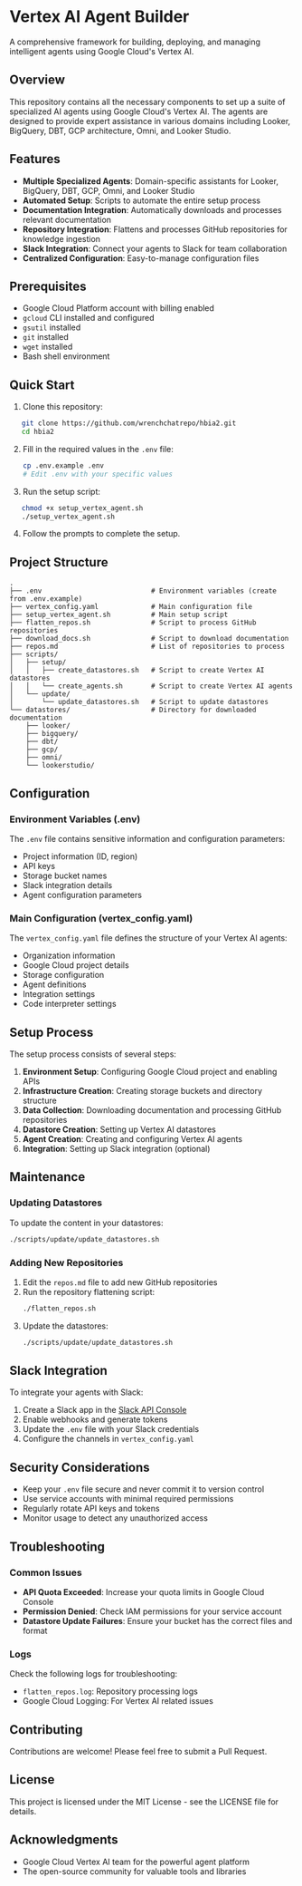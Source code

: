 # Vertex AI Agent Builder

A comprehensive framework for building, deploying, and managing intelligent agents using Google Cloud's Vertex AI.

## Overview

This repository contains all the necessary components to set up a suite of specialized AI agents using Google Cloud's Vertex AI. The agents are designed to provide expert assistance in various domains including Looker, BigQuery, DBT, GCP architecture, Omni, and Looker Studio.

## Features

- **Multiple Specialized Agents**: Domain-specific assistants for Looker, BigQuery, DBT, GCP, Omni, and Looker Studio
- **Automated Setup**: Scripts to automate the entire setup process
- **Documentation Integration**: Automatically downloads and processes relevant documentation
- **Repository Integration**: Flattens and processes GitHub repositories for knowledge ingestion
- **Slack Integration**: Connect your agents to Slack for team collaboration
- **Centralized Configuration**: Easy-to-manage configuration files

## Prerequisites

- Google Cloud Platform account with billing enabled
- `gcloud` CLI installed and configured
- `gsutil` installed
- `git` installed
- `wget` installed
- Bash shell environment

## Quick Start

1. Clone this repository:
```bash
   git clone https://github.com/wrenchchatrepo/hbia2.git
   cd hbia2
   ```

2. Fill in the required values in the `.env` file:
   ```bash
   cp .env.example .env
   # Edit .env with your specific values
   ```

3. Run the setup script:
```bash
   chmod +x setup_vertex_agent.sh
   ./setup_vertex_agent.sh
   ```

4. Follow the prompts to complete the setup.

## Project Structure

```
.
├── .env                           # Environment variables (create from .env.example)
├── vertex_config.yaml             # Main configuration file
├── setup_vertex_agent.sh          # Main setup script
├── flatten_repos.sh               # Script to process GitHub repositories
├── download_docs.sh               # Script to download documentation
├── repos.md                       # List of repositories to process
├── scripts/
│   ├── setup/
│   │   ├── create_datastores.sh   # Script to create Vertex AI datastores
│   │   └── create_agents.sh       # Script to create Vertex AI agents
│   └── update/
│       └── update_datastores.sh   # Script to update datastores
└── datastores/                    # Directory for downloaded documentation
    ├── looker/
    ├── bigquery/
    ├── dbt/
    ├── gcp/
    ├── omni/
    └── lookerstudio/
```

## Configuration

### Environment Variables (.env)

The `.env` file contains sensitive information and configuration parameters:

- Project information (ID, region)
- API keys
- Storage bucket names
- Slack integration details
- Agent configuration parameters

### Main Configuration (vertex_config.yaml)

The `vertex_config.yaml` file defines the structure of your Vertex AI agents:

- Organization information
- Google Cloud project details
- Storage configuration
- Agent definitions
- Integration settings
- Code interpreter settings

## Setup Process

The setup process consists of several steps:

1. **Environment Setup**: Configuring Google Cloud project and enabling APIs
2. **Infrastructure Creation**: Creating storage buckets and directory structure
3. **Data Collection**: Downloading documentation and processing GitHub repositories
4. **Datastore Creation**: Setting up Vertex AI datastores
5. **Agent Creation**: Creating and configuring Vertex AI agents
6. **Integration**: Setting up Slack integration (optional)

## Maintenance

### Updating Datastores

To update the content in your datastores:

```bash
./scripts/update/update_datastores.sh
```

### Adding New Repositories

1. Edit the `repos.md` file to add new GitHub repositories
2. Run the repository flattening script:
   ```bash
   ./flatten_repos.sh
   ```
3. Update the datastores:
   ```bash
   ./scripts/update/update_datastores.sh
   ```

## Slack Integration

To integrate your agents with Slack:

1. Create a Slack app in the [Slack API Console](https://api.slack.com/apps)
2. Enable webhooks and generate tokens
3. Update the `.env` file with your Slack credentials
4. Configure the channels in `vertex_config.yaml`

## Security Considerations

- Keep your `.env` file secure and never commit it to version control
- Use service accounts with minimal required permissions
- Regularly rotate API keys and tokens
- Monitor usage to detect any unauthorized access

## Troubleshooting

### Common Issues

- **API Quota Exceeded**: Increase your quota limits in Google Cloud Console
- **Permission Denied**: Check IAM permissions for your service account
- **Datastore Update Failures**: Ensure your bucket has the correct files and format

### Logs

Check the following logs for troubleshooting:

- `flatten_repos.log`: Repository processing logs
- Google Cloud Logging: For Vertex AI related issues

## Contributing

Contributions are welcome! Please feel free to submit a Pull Request.

## License

This project is licensed under the MIT License - see the LICENSE file for details.

## Acknowledgments

- Google Cloud Vertex AI team for the powerful agent platform
- The open-source community for valuable tools and libraries

